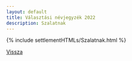 ```yaml
---
layout: default
title: Választási névjegyzék 2022
description: Szalatnak
---
```


{% include settlementHTMLs/Szalatnak.html %}

[Vissza](./)